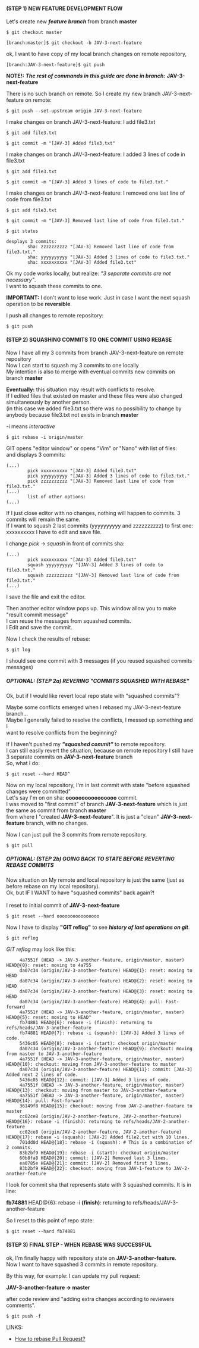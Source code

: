 #### (STEP 1) NEW FEATURE DEVELOPMENT FLOW

Let's create new ***feature branch*** from branch **master**

~~~
$ git checkout master

[branch:master]$ git checkout -b JAV-3-next-feature
~~~
ok, I want to have copy of my local branch changes on remote repository, 

~~~
[branch:JAV-3-next-feature]$ git push 
~~~

**NOTE!:** ***The rest of commands in this guide are done in branch:*** **JAV-3-next-feature**

There is no such branch on remote. So I create my new branch JAV-3-next-feature on remote:

~~~
$ git push --set-upstream origin JAV-3-next-feature
~~~
I make changes on branch JAV-3-next-feature: I add file3.txt

~~~
$ git add file3.txt

$ git commit -m "[JAV-3] Added file3.txt"
~~~
I make changes on branch JAV-3-next-feature: I added 3 lines of code in file3.txt
~~~
$ git add file3.txt

$ git commit -m "[JAV-3] Added 3 lines of code to file3.txt."
~~~
I make changes on branch JAV-3-next-feature: I removed one last line of code from file3.txt
~~~
$ git add file3.txt

$ git commit -m "[JAV-3] Removed last line of code from file3.txt."
~~~

~~~
$ git status
~~~

~~~
desplays 3 commits:
        sha: zzzzzzzzzz "[JAV-3] Removed last line of code from file3.txt." 
        sha: yyyyyyyyyy "[JAV-3] Added 3 lines of code to file3.txt." 
        sha: xxxxxxxxxx "[JAV-3] Added file3.txt" 
~~~

Ok my code works locally, but realize: *"3 separate commits are not necessary"*. \
I want to squash these commits to one. 

**IMPORTANT:** I don't want to lose work. Just in case I want the next squash operation to be **reversible**. 

I push all changes to remote repository: 
~~~
$ git push
~~~

#### (STEP 2) SQUASHING COMMITS TO ONE COMMIT USING REBASE 

Now I have all my 3 commits from branch JAV-3-next-feature on remote repository \
Now I can start to squash my 3 commits to one locally \
My intention is also to merge with eventual commits new commits on branch **master** 

**Eventually:** this situation may result with conflicts to resolve.\
If I edited files that existed on master and these files were also changed simultaneously by another person. 
\
(in this case we added file3.txt so there was no possibility to change by anybody because file3.txt not exists in branch **master**

-i means *interactive* 

~~~
$ git rebase -i origin/master
~~~


GIT opens "editor window" or opens "Vim" or "Nano" with list of files: \
and displays 3 commits: 
 
~~~
(...)
        pick xxxxxxxxxx "[JAV-3] Added file3.txt" 
        pick yyyyyyyyyy "[JAV-3] Added 3 lines of code to file3.txt." 
        pick zzzzzzzzzz "[JAV-3] Removed last line of code from file3.txt."
(...)
        list of other options:
(...)
~~~

If I just close editor with no changes, nothing will happen to commits. 3 commits will remain the same. \
If I want to squash 2 last commits (yyyyyyyyyy and zzzzzzzzzz) to first one: xxxxxxxxxx I have to edit and save file. 

I change *pick* -> *squash* in front of commits sha: 

~~~
(...)
        pick xxxxxxxxxx "[JAV-3] Added file3.txt" 
        squash yyyyyyyyyy "[JAV-3] Added 3 lines of code to file3.txt." 
        squash zzzzzzzzzz "[JAV-3] Removed last line of code from file3.txt."
(...)
~~~

I save the file and exit the editor.

Then another editor window pops up. This window allow you to make "result commit message" \
I can reuse the messages from squashed commits. \
I Edit and save the commit.

Now I check the results of rebase: 

~~~
$ git log
~~~

I should see one commit with 3 messages (if you reused squashed commits messages) 

##### OPTIONAL: (STEP 2a) REVERING "COMMITS SQUASHED WITH REBASE" 

Ok, but if I would like revert local repo state with "squashed commits"?

Maybe some conflicts emerged when I rebased my JAV-3-next-feature branch... \
Maybe I generally failed to resolve the conflicts, I messed up something and I \
want to resolve conflicts from the beginning?
  
If I haven't pushed my ***"squashed commit"*** to remote repository. \
I can still easily revert the situation, because on remote repository I still have 3 separate commits on **JAV-3-next-feature** branch \
So, what I do:
~~~
$ git reset --hard HEAD^
~~~
Now on my local repository, I'm in last commit with state "before squashed changes were committed" \
Let's say I'm on on sha: **oooooooooooooooo** commit. \
I was moved to "first commit" of branch **JAV-3-next-feature** which is just the same as commit from branch **master** \
from where I "created **JAV-3-next-feature**". It is just a "clean" **JAV-3-next-feature** branch, with no changes.

Now I can just pull the 3 commits from remote repository.
~~~
$ git pull 
~~~
##### OPTIONAL: (STEP 2b) GOING BACK TO STATE BEFORE REVERTING REBASE COMMITS

Now situation on My remote and local repository is just the same (just as before rebase on my local repository). \
Ok, but IF I WANT to have "squashed commits" back again?! \
\
I reset to initial commit of **JAV-3-next-feature** 
~~~
$ git reset --hard oooooooooooooooo
~~~
Now I have to display **"GIT reflog"** to see ***history of last operations on git***.
~~~
$ git reflog
~~~

*GIT reflog* may look like this:
 
~~~
     4a7551f (HEAD -> JAV-3-another-feature, origin/master, master) HEAD@{0}: reset: moving to 4a755
     da07c34 (origin/JAV-3-another-feature) HEAD@{1}: reset: moving to HEAD
     da07c34 (origin/JAV-3-another-feature) HEAD@{2}: reset: moving to HEAD
     da07c34 (origin/JAV-3-another-feature) HEAD@{3}: reset: moving to HEAD
     da07c34 (origin/JAV-3-another-feature) HEAD@{4}: pull: Fast-forward
     4a7551f (HEAD -> JAV-3-another-feature, origin/master, master) HEAD@{5}: reset: moving to HEAD^
     fb74881 HEAD@{6}: rebase -i (finish): returning to refs/heads/JAV-3-another-feature
     fb74881 HEAD@{7}: rebase -i (squash): [JAV-3] Added 3 lines of code.
     5436c05 HEAD@{8}: rebase -i (start): checkout origin/master
     da07c34 (origin/JAV-3-another-feature) HEAD@{9}: checkout: moving from master to JAV-3-another-feature
     4a7551f (HEAD -> JAV-3-another-feature, origin/master, master) HEAD@{10}: checkout: moving from JAV-3-another-feature to master
     da07c34 (origin/JAV-3-another-feature) HEAD@{11}: commit: [JAV-3] Added next 2 lines of code.
     5436c05 HEAD@{12}: commit: [JAV-3] Added 3 lines of code.
     4a7551f (HEAD -> JAV-3-another-feature, origin/master, master) HEAD@{13}: checkout: moving from master to JAV-3-another-feature
     4a7551f (HEAD -> JAV-3-another-feature, origin/master, master) HEAD@{14}: pull: Fast-forward
     36149f8 HEAD@{15}: checkout: moving from JAV-2-another-feature to master
     cc02ce8 (origin/JAV-2-another-feature, JAV-2-another-feature) HEAD@{16}: rebase -i (finish): returning to refs/heads/JAV-2-another-feature
     cc02ce8 (origin/JAV-2-another-feature, JAV-2-another-feature) HEAD@{17}: rebase -i (squash): [JAV-2] Added file2.txt with 10 lines.
     701dd0d HEAD@{18}: rebase -i (squash): # This is a combination of 2 commits.
     83b2bf9 HEAD@{19}: rebase -i (start): checkout origin/master
     60b8fa8 HEAD@{20}: commit: [JAV-2] Removed last 3 lines.
     ea0785e HEAD@{21}: commit: [JAV-2] Removed first 3 lines.
     83b2bf9 HEAD@{22}: checkout: moving from JAV-1-feature to JAV-2-another-feature 
~~~

I look for commit sha that represents state with 3 squashed commits. It is in line:

**fb74881** HEAD@{6}: rebase -i **(finish)**: returning to refs/heads/JAV-3-another-feature

So I reset to this point of repo state:

~~~
$ git reset --hard fb74881
~~~
#### (STEP 3) FINAL STEP - WHEN REBASE WAS SUCCESSFUL 

ok, I'm finally happy with repository state on **JAV-3-another-feature**. \
Now I want to have squashed 3 commits in remote repository. 

By this way, for example: I can update my pull request: 

**JAV-3-another-feature -> master** 
 
after code review and "adding extra changes according to reviewers comments". 

~~~
$ git push -f
~~~

LINKS: 
* [How to rebase Pull Request?](https://github.com/edx/edx-platform/wiki/How-to-Rebase-a-Pull-Request)















